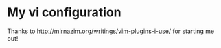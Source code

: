 My vi configuration
===================

Thanks to http://mirnazim.org/writings/vim-plugins-i-use/ for starting me out!


